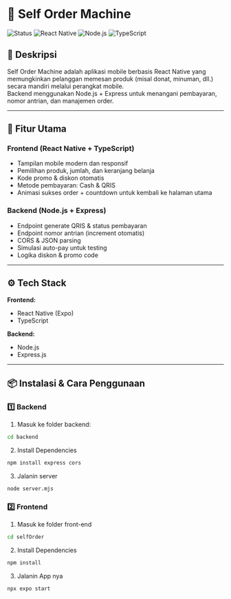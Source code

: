 # 📱 Self Order Machine

![Status](https://img.shields.io/badge/status-in%20development-yellow)
![React Native](https://img.shields.io/badge/frontend-react--native-blue)
![Node.js](https://img.shields.io/badge/backend-node.js-green)
![TypeScript](https://img.shields.io/badge/language-typescript-007acc)

## 🚀 Deskripsi
Self Order Machine adalah aplikasi mobile berbasis React Native yang memungkinkan pelanggan memesan produk (misal donat, minuman, dll.) secara mandiri melalui perangkat mobile.  
Backend menggunakan Node.js + Express untuk menangani pembayaran, nomor antrian, dan manajemen order.

---

## 🎯 Fitur Utama

### Frontend (React Native + TypeScript)
- Tampilan mobile modern dan responsif
- Pemilihan produk, jumlah, dan keranjang belanja
- Kode promo & diskon otomatis
- Metode pembayaran: Cash & QRIS
- Animasi sukses order + countdown untuk kembali ke halaman utama

### Backend (Node.js + Express)
- Endpoint generate QRIS & status pembayaran
- Endpoint nomor antrian (increment otomatis)
- CORS & JSON parsing
- Simulasi auto-pay untuk testing
- Logika diskon & promo code

---

## ⚙️ Tech Stack
**Frontend:**  
- React Native (Expo)  
- TypeScript  

**Backend:**  
- Node.js  
- Express.js  

---

## 📦 Instalasi & Cara Penggunaan

### 1️⃣ Backend

1. Masuk ke folder backend:
```bash
cd backend
```
2. Install Dependencies
```bash
npm install express cors
```
3. Jalanin server 
```bash
node server.mjs
```

### 2️⃣ Frontend

1. Masuk ke folder front-end 
```bash
cd selfOrder
```
2. Install Dependencies
```bash
npm install
```
3. Jalanin App nya 
```bash
npx expo start
```

